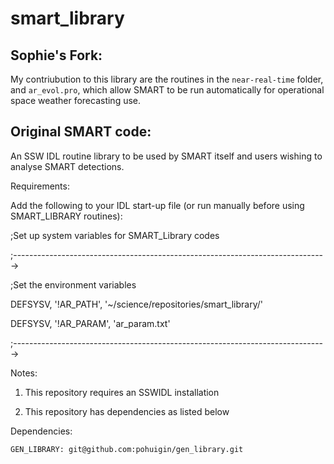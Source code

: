 smart_library
=============

Sophie's Fork:
--------------
My contriubution to this library are the routines in the ``near-real-time`` folder, and ``ar_evol.pro``, which allow SMART to be run automatically for operational space weather forecasting use. 


Original SMART code:
--------------------

An SSW IDL routine library to be used by SMART itself and users wishing to analyse SMART detections.

Requirements:

Add the following to your IDL start-up file (or run manually before using SMART_LIBRARY routines):

;Set up system variables for SMART_Library codes

;------------------------------------------------------------------------------>

;Set the environment variables

DEFSYSV, '!AR_PATH', '~/science/repositories/smart_library/'

DEFSYSV, '!AR_PARAM', 'ar_param.txt'

;------------------------------------------------------------------------------>

Notes:

1. This repository requires an SSWIDL installation

2. This repository has dependencies as listed below

Dependencies:

	GEN_LIBRARY: git@github.com:pohuigin/gen_library.git
